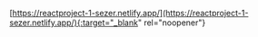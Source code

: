 [https://reactproject-1-sezer.netlify.app/](https://reactproject-1-sezer.netlify.app/){:target="_blank" rel="noopener"}